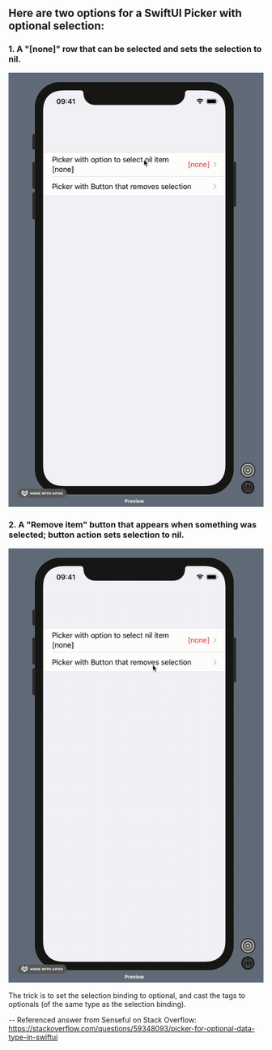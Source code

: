 ## Here are two options for a SwiftUI Picker with optional selection:

### 1. A "[none]" row that can be selected and sets the selection to nil.

![](Option1.gif)

### 2. A "Remove item" button that appears when something was selected; button action sets selection to nil.

![](Option2.gif)

The trick is to set the selection binding to optional, and cast the tags to optionals (of the same type as the selection binding).

--
Referenced answer from Senseful on Stack Overflow:
https://stackoverflow.com/questions/59348093/picker-for-optional-data-type-in-swiftui
